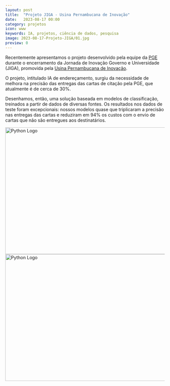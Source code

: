 ```yaml
---
layout: post
title:  "Projeto JIGA - Usina Pernambucana de Inovação"
date:   2023-08-17 00:00
category: projetos
icon: www
keywords: IA, projetos, ciência de dados, pesquisa 
image: 2023-08-17-Projeto-JIGA/01.jpg
preview: 0
---
```



Recentemente apresentamos o projeto desenvolvido pela equipe da [PGE](http://www.pge.pe.gov.br) durante o encerramento da Jornada de Inovação Governo e Universidade (JIGA), promovida pela [Usina Pernambucana de Inovação](https://www.linkedin.com/company/usinapedeinovacao).

O projeto, intitulado IA de endereçamento, surgiu da necessidade de melhora na precisão das entregas das cartas de citação pela PGE, que atualmente é de cerca de 30%.

Desenhamos, então, uma solução baseada em modelos de classificação, treinados a partir de dados de diversas fontes. Os resultados nos dados de teste foram excepcionais: nossos modelos quase que triplicaram a precisão nas entregas das cartas e reduziram em 94% os custos com o envio de cartas que não são entregues aos destinatários.

<img src="https://github.com/gallileugenesis/gallileugenesis.github.io/blob/main/post-img/projetos/2023-08-17-Projeto-JIGA/02.jpeg?raw=true" alt="Python Logo" width="800" height="400">

<img src="https://github.com/gallileugenesis/gallileugenesis.github.io/blob/main/post-img/projetos/2023-08-17-Projeto-JIGA/03.jpeg?raw=true" alt="Python Logo" width="800" height="400">